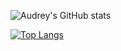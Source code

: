 ![Audrey's GitHub stats](https://github-readme-stats.vercel.app/api?username=audreyfabiola&theme=dracula&show_icons=true)

[![Top Langs](https://github-readme-stats.vercel.app/api/top-langs/?username=audreyfabiola&theme=dracula)](https://github.com/anuraghazra/github-readme-stats)
